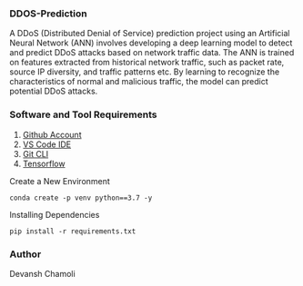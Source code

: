 ### DDOS-Prediction
A DDoS (Distributed Denial of Service) prediction project using an Artificial Neural Network (ANN) involves developing a deep learning model to detect and predict DDoS attacks based on network traffic data. The ANN is trained on features extracted from historical network traffic, such as packet rate, source IP diversity, and traffic patterns etc. By learning to recognize the characteristics of normal and malicious traffic, the model can predict potential DDoS attacks.


### Software and Tool Requirements 

1. [Github Account](https://github.com)
2. [VS Code IDE](https://code.visualstudio.com/)
3. [Git CLI](https://git-scm.com/book/en/v2/Getting-Started-The-Command-Line)
4. [Tensorflow](https://www.tensorflow.org/)


Create a New Environment

```
conda create -p venv python==3.7 -y
```
Installing Dependencies
```
pip install -r requirements.txt
```
### Author 
Devansh Chamoli

